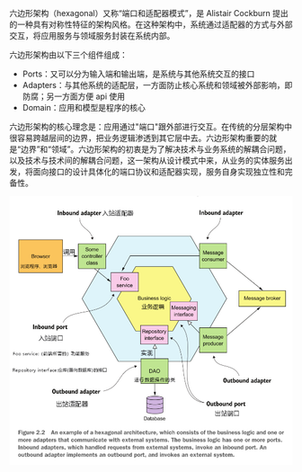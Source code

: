 六边形架构（hexagonal）又称“端口和适配器模式”，是 Alistair Cockburn 提出的一种具有对称性特征的架构风格。在这种架构中，系统通过适配器的方式与外部交互，将应用服务与领域服务封装在系统内部。

六边形架构由以下三个组件组成：

- Ports：又可以分为输入端和输出端，是系统与其他系统交互的接口
- Adapters：与其他系统的适配层，一方面防止核心系统和领域被外部影响，即防腐；另一方面方便 api 使用
- Domain：应用和模型是程序的核心

六边形架构的核心理念是：应用通过"端口"跟外部进行交互。在传统的分层架构中很容易跨越层间的边界，把业务逻辑渗透到其它层中去。六边形架构重要的就是“边界”和“领域”。六边形架构的初衷是为了解决技术与业务系统的解耦合问题，以及技术与技术间的解耦合问题，这一架构从设计模式中来，从业务的实体服务出发，将面向接口的设计具体化的端口协议和适配器实现，服务自身实现独立性和完备性。

![img](.assets/%E5%85%AD%E8%BE%B9%E5%BD%A2%E6%9E%B6%E6%9E%84/%E5%85%AD%E8%BE%B9%E5%BD%A2%E6%9E%B6%E6%9E%84.png)